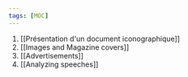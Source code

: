 ```yaml
---
tags: [MOC] 
---
```

1. [[Présentation d'un document iconographique]]
2. [[Images and Magazine covers]]
3. [[Advertisements]]
4. [[Analyzing speeches]]
